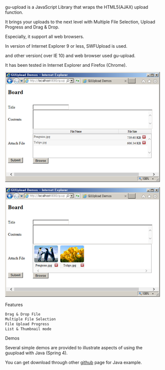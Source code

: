 gu-upload is a JavaScript Library that wraps the HTML5(AJAX) upload function. 

It brings your uploads to the next level with Multiple File Selection, Upload Progress and Drag & Drop.

Especially, it support all web browsers.

In version of Internet Explorer 9 or less, SWFUpload is used.

and other version( over IE 10) and web browser used gu-upload.

It has been tested in Internet Explorer and Firefox (Chrome).

![](https://github.com/gujc71/gu-upload/blob/e19bde5e2ef97225a034ac46675e584825d18efb/img1.png)

![](https://github.com/gujc71/gu-upload/blob/e19bde5e2ef97225a034ac46675e584825d18efb/img2.png)

Features

    Drag & Drop File
    Multiple File Selection
    File Upload Progress
    List & Thumbnail mode

Demos 

Several simple demos are provided to illustrate aspects of using the guupload with Java (Spring 4). 

You can get download through other [github](https://github.com/gujc71/guupload_sample "guupload sample") page for Java example.
